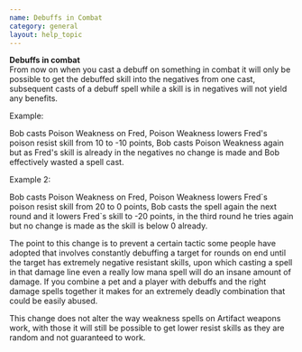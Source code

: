 ```yaml
---
name: Debuffs in Combat
category: general
layout: help_topic
---
```

**Debuffs in combat**  
From now on when you cast a debuff on something in combat it will only be possible to get the debuffed skill into the negatives from one cast, subsequent casts of a debuff spell while a skill is in negatives will not yield any benefits.

Example:

Bob casts Poison Weakness on Fred, Poison Weakness lowers Fred's poison resist skill from 10 to -10 points, Bob casts Poison Weakness again but as Fred's skill is already in the negatives no change is made and Bob effectively wasted a spell cast.

Example 2:

Bob casts Poison Weakness on Fred, Poison Weakness lowers Fred\`s poison resist skill from 20 to 0 points, Bob casts the spell again the next round and it lowers Fred\`s skill to -20 points, in the third round he tries again but no change is made as the skill is below 0 already.

The point to this change is to prevent a certain tactic some people have adopted that involves constantly debuffing a target for rounds on end until the target has extremely negative resistant skills, upon which casting a spell in that damage line even a really low mana spell will do an insane amount of damage. If you combine a pet and a player with debuffs and the right damage spells together it makes for an extremely deadly combination that could be easily abused.

This change does not alter the way weakness spells on Artifact weapons work, with those it will still be possible to get lower resist skills as they are random and not guaranteed to work.